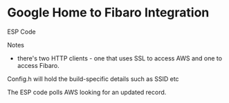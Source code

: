 # Google Home to Fibaro Integration

ESP Code

Notes

- there's two HTTP clients - one that uses SSL to access AWS and one to access Fibaro.


Config.h will hold the build-specific details such as SSID etc


The ESP code polls AWS looking for an updated record.